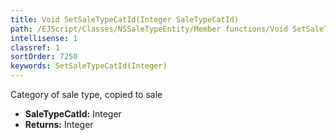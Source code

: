 ```yaml
---
title: Void SetSaleTypeCatId(Integer SaleTypeCatId)
path: /EJScript/Classes/NSSaleTypeEntity/Member functions/Void SetSaleTypeCatId(Integer p_0)
intellisense: 1
classref: 1
sortOrder: 7250
keywords: SetSaleTypeCatId(Integer)
---
```



Category of sale type, copied to sale



* **SaleTypeCatId:** Integer
* **Returns:** Integer


